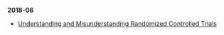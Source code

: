 **2018-06**

- [Understanding and Misunderstanding Randomized Controlled Trials](http://www.nber.org/papers/w22595)